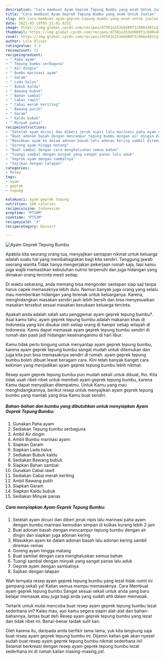 ```yaml
---
description: "Cara membuat Ayam Geprek Tepung Bumbu yang enak Untuk Jualan"
title: "Cara membuat Ayam Geprek Tepung Bumbu yang enak Untuk Jualan"
slug: 665-cara-membuat-ayam-geprek-tepung-bumbu-yang-enak-untuk-jualan
date: 2021-05-19T05:21:01.825Z
image: https://img-global.cpcdn.com/recipes/d7501e253eb989f3/680x482cq70/ayam-geprek-tepung-bumbu-foto-resep-utama.jpg
thumbnail: https://img-global.cpcdn.com/recipes/d7501e253eb989f3/680x482cq70/ayam-geprek-tepung-bumbu-foto-resep-utama.jpg
cover: https://img-global.cpcdn.com/recipes/d7501e253eb989f3/680x482cq70/ayam-geprek-tepung-bumbu-foto-resep-utama.jpg
author: Lola Oliver
ratingvalue: 3.3
reviewcount: 13
recipeingredient:
- " Paha ayam"
- " Tepung bumbu serbaguna"
- " Air dingin"
- " Bumbu marinasi ayam"
- " Garam"
- " Lada halus"
- " Bubuk kaldu"
- " Bawang bubuk"
- " Bahan sambal"
- " Cabai rawit"
- " Cabai merah keriting"
- " Bawang putih"
- " Garam"
- " Kaldu bubuk"
- " Minyak panas"
recipeinstructions:
- "Setelah ayam dicuci dan diberi jeruk nipis lalu marinasi paha ayam dengan bumbu marinasi kemudian simpan di kulkas kurang lebih 2 jam"
- "Buat adonan basah dengan mencampur tepung bumbu dengan air dingin dan siapkan juga adonan kering"
- "Masukkan ayam ke dalam adonan basah lalu adonan kering sambil diremas-remas"
- "Goreng ayam hingga matang"
- "Buat sambal dengan cara menghaluskan semua bahan"
- "Tuangi sambal dengan minyak yang sangat panas lalu aduk"
- "Geprek ayam dengan sambalnya"
- "Sajikan dengan lalapan"
categories:
- Resep
tags:
- ayam
- geprek
- tepung

katakunci: ayam geprek tepung 
nutrition: 180 calories
recipecuisine: Indonesian
preptime: "PT10M"
cooktime: "PT53M"
recipeyield: "3"
recipecategory: Dessert

---
```



![Ayam Geprek Tepung Bumbu](https://img-global.cpcdn.com/recipes/d7501e253eb989f3/680x482cq70/ayam-geprek-tepung-bumbu-foto-resep-utama.jpg)

Apabila kita seorang orang tua, menyajikan santapan nikmat untuk keluarga adalah suatu hal yang membahagiakan bagi kita sendiri. Tanggung jawab seorang  wanita Tidak hanya mengerjakan pekerjaan rumah saja, tapi kamu juga wajib memastikan kebutuhan nutrisi terpenuhi dan juga hidangan yang dimakan orang tercinta mesti sedap.

Di waktu  sekarang, anda memang bisa mengorder santapan siap saji tanpa harus capek memasaknya lebih dulu. Namun banyak juga orang yang selalu mau memberikan hidangan yang terenak untuk keluarganya. Karena, menghidangkan masakan sendiri jauh lebih bersih dan bisa menyesuaikan masakan tersebut sesuai masakan kesukaan keluarga tercinta. 



Apakah anda adalah salah satu penggemar ayam geprek tepung bumbu?. Asal kamu tahu, ayam geprek tepung bumbu adalah makanan khas di Indonesia yang kini disukai oleh setiap orang di hampir setiap wilayah di Indonesia. Kamu dapat memasak ayam geprek tepung bumbu sendiri di rumah dan pasti jadi hidangan kesenanganmu di hari libur.

Kamu tidak perlu bingung untuk menyantap ayam geprek tepung bumbu, karena ayam geprek tepung bumbu sangat mudah untuk ditemukan dan juga kita pun bisa memasaknya sendiri di rumah. ayam geprek tepung bumbu boleh dibuat lewat beragam cara. Kini telah banyak banget cara kekinian yang menjadikan ayam geprek tepung bumbu lebih nikmat.

Resep ayam geprek tepung bumbu pun mudah sekali untuk dibuat, lho. Kita tidak usah ribet-ribet untuk membeli ayam geprek tepung bumbu, karena Kamu dapat menyajikan ditempatmu. Untuk Kamu yang mau menghidangkannya, berikut resep untuk menyajikan ayam geprek tepung bumbu yang mantab yang bisa Kamu buat sendiri.

<!--inarticleads1-->

##### Bahan-bahan dan bumbu yang dibutuhkan untuk menyiapkan Ayam Geprek Tepung Bumbu:

1. Gunakan  Paha ayam
1. Sediakan  Tepung bumbu serbaguna
1. Ambil  Air dingin
1. Ambil  Bumbu marinasi ayam:
1. Siapkan  Garam
1. Siapkan  Lada halus
1. Sediakan  Bubuk kaldu
1. Sediakan  Bawang bubuk
1. Siapkan  Bahan sambal:
1. Gunakan  Cabai rawit
1. Sediakan  Cabai merah keriting
1. Ambil  Bawang putih
1. Siapkan  Garam
1. Siapkan  Kaldu bubuk
1. Sediakan  Minyak panas




<!--inarticleads2-->

##### Cara menyiapkan Ayam Geprek Tepung Bumbu:

1. Setelah ayam dicuci dan diberi jeruk nipis lalu marinasi paha ayam dengan bumbu marinasi kemudian simpan di kulkas kurang lebih 2 jam
1. Buat adonan basah dengan mencampur tepung bumbu dengan air dingin dan siapkan juga adonan kering
1. Masukkan ayam ke dalam adonan basah lalu adonan kering sambil diremas-remas
1. Goreng ayam hingga matang
1. Buat sambal dengan cara menghaluskan semua bahan
1. Tuangi sambal dengan minyak yang sangat panas lalu aduk
1. Geprek ayam dengan sambalnya
1. Sajikan dengan lalapan




Wah ternyata resep ayam geprek tepung bumbu yang lezat tidak rumit ini gampang sekali ya! Kalian semua mampu memasaknya. Cara Membuat ayam geprek tepung bumbu Sangat sesuai sekali untuk anda yang baru belajar memasak atau juga bagi anda yang sudah ahli dalam memasak.

Tertarik untuk mulai mencoba buat resep ayam geprek tepung bumbu lezat sederhana ini? Kalau mau, ayo kamu segera siapin alat-alat dan bahan-bahannya, lantas buat deh Resep ayam geprek tepung bumbu yang lezat dan tidak ribet ini. Benar-benar taidak sulit kan. 

Oleh karena itu, daripada anda berfikir lama-lama, yuk kita langsung saja buat resep ayam geprek tepung bumbu ini. Dijamin kalian gak akan nyesel sudah buat resep ayam geprek tepung bumbu nikmat sederhana ini! Selamat berkreasi dengan resep ayam geprek tepung bumbu lezat sederhana ini di rumah kalian masing-masing,ya!.

